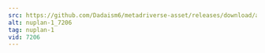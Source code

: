 ```yaml
---
src: https://github.com/Dadaism6/metadriverse-asset/releases/download/assetsv1.0.1/nuplan-1_7206.mp4
alt: nuplan-1_7206
tag: nuplan-1
vid: 7206
---
```

